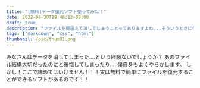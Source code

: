 ```yaml
---
title: "[無料]データ復元ソフト使ってみた！"
date: 2022-08-30T19:46:12+09:00
draft: true
description: "ファイルを間違えて消してしまうことってありますよね...そういうときに使える便利ソフトを紹介します。"
tags: ["markdown", "css", "html"]
thumbnail: /pic/thum01.png
---
```



みなさんはデータを消してしまった....という経験ないでしょうか？
あのファイル結構大切だったのにと後悔してしまったり....
僕自身もよくやらかします。
しかし！ここで諦めてはいけません！！！実は無料で簡単にファイルを復元することができるソフトがあるのです！！
